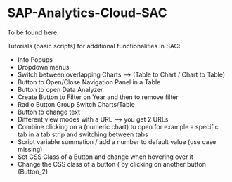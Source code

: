 # SAP-Analytics-Cloud-SAC

To be found here: 

Tutorials (basic scripts) for additional functionalities in SAC:

- Info Popups
- Dropdown menus	
- Switch between overlapping  Charts -->  (Table to Chart / Chart to Table)
- Button to Open/Close Navigation Panel in a Table	
- Button to open Data Analyzer	
- Create Button to Filter on Year and then to remove filter	
- Radio Button Group Switch Charts/Table	
- Button to change text
- Different view modes with a URL --> you get 2 URLs
- Combine clicking on a (numeric chart) to open for example a specific tab in a tab strip and switching between tabs
- Script variable summation / add a number to  default value (use case missing)
- Set CSS Class of a Button  and change when hovering over it
- Change the CSS class of a button ( by clicking on another button (Button_2)

